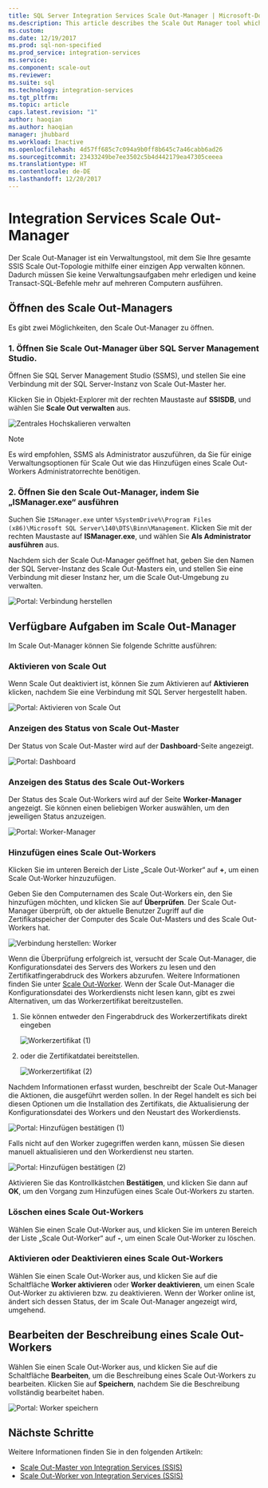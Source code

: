 ```yaml
---
title: SQL Server Integration Services Scale Out-Manager | Microsoft-Dokumentation
ms.description: This article describes the Scale Out Manager tool which you can use to manager SSIS Scale Out
ms.custom: 
ms.date: 12/19/2017
ms.prod: sql-non-specified
ms.prod_service: integration-services
ms.service: 
ms.component: scale-out
ms.reviewer: 
ms.suite: sql
ms.technology: integration-services
ms.tgt_pltfrm: 
ms.topic: article
caps.latest.revision: "1"
author: haoqian
ms.author: haoqian
manager: jhubbard
ms.workload: Inactive
ms.openlocfilehash: 4d57ff685c7c094a9b0ff8b645c7a46cabb6ad26
ms.sourcegitcommit: 23433249be7ee3502c5b4d442179ea47305ceeea
ms.translationtype: HT
ms.contentlocale: de-DE
ms.lasthandoff: 12/20/2017
---
```

# <a name="integration-services-scale-out-manager"></a>Integration Services Scale Out-Manager

Der Scale Out-Manager ist ein Verwaltungstool, mit dem Sie Ihre gesamte SSIS Scale Out-Topologie mithilfe einer einzigen App verwalten können. Dadurch müssen Sie keine Verwaltungsaufgaben mehr erledigen und keine Transact-SQL-Befehle mehr auf mehreren Computern ausführen.

## <a name="open-scale-out-manager"></a>Öffnen des Scale Out-Managers

Es gibt zwei Möglichkeiten, den Scale Out-Manager zu öffnen.

### <a name="1-open-scale-out-manager-from-sql-server-management-studio"></a>1. Öffnen Sie Scale Out-Manager über SQL Server Management Studio.
Öffnen Sie SQL Server Management Studio (SSMS), und stellen Sie eine Verbindung mit der SQL Server-Instanz von Scale Out-Master her.

Klicken Sie in Objekt-Explorer mit der rechten Maustaste auf **SSISDB**, und wählen Sie **Scale Out verwalten** aus.

![Zentrales Hochskalieren verwalten](media/manage-scale-out.PNG)

> [!NOTE]
> Es wird empfohlen, SSMS als Administrator auszuführen, da Sie für einige Verwaltungsoptionen für Scale Out wie das Hinzufügen eines Scale Out-Workers Administratorrechte benötigen.

### <a name="2-open-scale-out-manager-by-running-ismanagerexe"></a>2. Öffnen Sie den Scale Out-Manager, indem Sie „ISManager.exe“ ausführen

Suchen Sie `ISManager.exe` unter `%SystemDrive%\Program Files (x86)\Microsoft SQL Server\140\DTS\Binn\Management`. Klicken Sie mit der rechten Maustaste auf **ISManager.exe**, und wählen Sie **Als Administrator ausführen** aus. 

Nachdem sich der Scale Out-Manager geöffnet hat, geben Sie den Namen der SQL Server-Instanz des Scale Out-Masters ein, und stellen Sie eine Verbindung mit dieser Instanz her, um die Scale Out-Umgebung zu verwalten.

![Portal: Verbindung herstellen](media/portal-connect.PNG)

## <a name="tasks-available-in-scale-out-manager"></a>Verfügbare Aufgaben im Scale Out-Manager
Im Scale Out-Manager können Sie folgende Schritte ausführen:

### <a name="enable-scale-out"></a>Aktivieren von Scale Out
Wenn Scale Out deaktiviert ist, können Sie zum Aktivieren auf **Aktivieren** klicken, nachdem Sie eine Verbindung mit SQL Server hergestellt haben.

![Portal: Aktivieren von Scale Out](media/portal-enable-scale-out.PNG) 

### <a name="view-scale-out-master-status"></a>Anzeigen des Status von Scale Out-Master
Der Status von Scale Out-Master wird auf der **Dashboard**-Seite angezeigt.

![Portal: Dashboard](media/portal-dashboard.PNG)

### <a name="view-scale-out-worker-status"></a>Anzeigen des Status des Scale Out-Workers
Der Status des Scale Out-Workers wird auf der Seite **Worker-Manager** angezeigt. Sie können einen beliebigen Worker auswählen, um den jeweiligen Status anzuzeigen.

![Portal: Worker-Manager](media/portal-worker-manager.PNG)

### <a name="add-a-scale-out-worker"></a>Hinzufügen eines Scale Out-Workers
Klicken Sie im unteren Bereich der Liste „Scale Out-Worker“ auf **+**, um einen Scale Out-Worker hinzuzufügen. 

Geben Sie den Computernamen des Scale Out-Workers ein, den Sie hinzufügen möchten, und klicken Sie auf **Überprüfen**. Der Scale Out-Manager überprüft, ob der aktuelle Benutzer Zugriff auf die Zertifikatspeicher der Computer des Scale Out-Masters und des Scale Out-Workers hat.

![Verbindung herstellen: Worker](media/connect-worker.PNG)

Wenn die Überprüfung erfolgreich ist, versucht der Scale Out-Manager, die Konfigurationsdatei des Servers des Workers zu lesen und den Zertifikatfingerabdruck des Workers abzurufen. Weitere Informationen finden Sie unter [Scale Out-Worker](integration-services-ssis-scale-out-worker.md). Wenn der Scale Out-Manager die Konfigurationsdatei des Workerdiensts nicht lesen kann, gibt es zwei Alternativen, um das Workerzertifikat bereitzustellen. 

1.  Sie können entweder den Fingerabdruck des Workerzertifikats direkt eingeben

    ![Workerzertifikat (1)](media/portal-cert1.PNG)

2.  oder die Zertifikatdatei bereitstellen. 

    ![Workerzertifikat (2)](media/portal-cert2.PNG)

Nachdem Informationen erfasst wurden, beschreibt der Scale Out-Manager die Aktionen, die ausgeführt werden sollen. In der Regel handelt es sich bei diesen Optionen um die Installation des Zertifikats, die Aktualisierung der Konfigurationsdatei des Workers und den Neustart des Workerdiensts.

![Portal: Hinzufügen bestätigen (1)](media/portal-add-confirm1.PNG)

Falls nicht auf den Worker zugegriffen werden kann, müssen Sie diesen manuell aktualisieren und den Workerdienst neu starten.

![Portal: Hinzufügen bestätigen (2)](media/portal-add-confirm2.PNG)

Aktivieren Sie das Kontrollkästchen **Bestätigen**, und klicken Sie dann auf **OK**, um den Vorgang zum Hinzufügen eines Scale Out-Workers zu starten.

### <a name="delete-a-scale-out-worker"></a>Löschen eines Scale Out-Workers
Wählen Sie einen Scale Out-Worker aus, und klicken Sie im unteren Bereich der Liste „Scale Out-Worker“ auf **-**, um einen Scale Out-Worker zu löschen.

### <a name="enable-or-disable-a-scale-out-worker"></a>Aktivieren oder Deaktivieren eines Scale Out-Workers
Wählen Sie einen Scale Out-Worker aus, und klicken Sie auf die Schaltfläche **Worker aktivieren** oder **Worker deaktivieren**, um einen Scale Out-Worker zu aktivieren bzw. zu deaktivieren. Wenn der Worker online ist, ändert sich dessen Status, der im Scale Out-Manager angezeigt wird, umgehend.

## <a name="edit-a-scale-out-worker-description"></a>Bearbeiten der Beschreibung eines Scale Out-Workers
Wählen Sie einen Scale Out-Worker aus, und klicken Sie auf die Schaltfläche **Bearbeiten**, um die Beschreibung eines Scale Out-Workers zu bearbeiten. Klicken Sie auf **Speichern**, nachdem Sie die Beschreibung vollständig bearbeitet haben.

![Portal: Worker speichern](media/portal-save-worker.PNG)

## <a name="next-steps"></a>Nächste Schritte
Weitere Informationen finden Sie in den folgenden Artikeln:
-   [Scale Out-Master von Integration Services (SSIS)](integration-services-ssis-scale-out-master.md)
-   [Scale Out-Worker von Integration Services (SSIS)](integration-services-ssis-scale-out-worker.md)